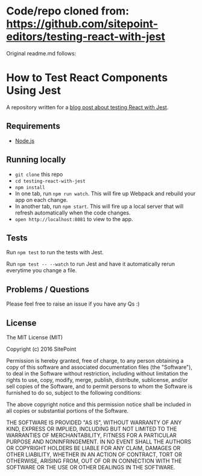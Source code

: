 # Code/repo cloned from: https://github.com/sitepoint-editors/testing-react-with-jest

Original readme.md follows:


# How to Test React Components Using Jest

A repository written for a [blog post about testing React with Jest](https://www.sitepoint.com/test-react-components-jest).

## Requirements

* [Node.js](http://nodejs.org/)

## Running locally

- `git clone` this repo
- `cd testing-react-with-jest`
- `npm install`
- In one tab, run `npm run watch`. This will fire up Webpack and rebuild your app on each change.
- In another tab, run `npm start`. This will fire up a local server that will refresh automatically when the code changes.
- `open http://localhost:8081` to view to the app.

## Tests

Run `npm test` to run the tests with Jest.

Run `npm test -- --watch` to run Jest and have it automatically rerun everytime you change a file.

## Problems / Questions

Please feel free to raise an issue if you have any Qs :)


## License

The MIT License (MIT)

Copyright (c) 2016 SitePoint

Permission is hereby granted, free of charge, to any person obtaining a copy of this software and associated documentation files (the "Software"), to deal in the Software without restriction, including without limitation the rights to use, copy, modify, merge, publish, distribute, sublicense, and/or sell copies of the Software, and to permit persons to whom the Software is furnished to do so, subject to the following conditions:

The above copyright notice and this permission notice shall be included in all copies or substantial portions of the Software.

THE SOFTWARE IS PROVIDED "AS IS", WITHOUT WARRANTY OF ANY KIND, EXPRESS OR IMPLIED, INCLUDING BUT NOT LIMITED TO THE WARRANTIES OF MERCHANTABILITY, FITNESS FOR A PARTICULAR PURPOSE AND NONINFRINGEMENT. IN NO EVENT SHALL THE AUTHORS OR COPYRIGHT HOLDERS BE LIABLE FOR ANY CLAIM, DAMAGES OR OTHER LIABILITY, WHETHER IN AN ACTION OF CONTRACT, TORT OR OTHERWISE, ARISING FROM, OUT OF OR IN CONNECTION WITH THE SOFTWARE OR THE USE OR OTHER DEALINGS IN THE SOFTWARE.
